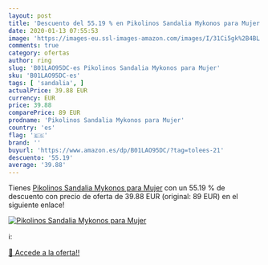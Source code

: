 ```yaml
---
layout: post
title: 'Descuento del 55.19 % en Pikolinos Sandalia Mykonos para Mujer'
date: 2020-01-13 07:55:53
image: 'https://images-eu.ssl-images-amazon.com/images/I/31Ci5gk%2B4BL._SL200_.jpg'
comments: true
category: ofertas
author: ring
slug: 'B01LAO95DC-es Pikolinos Sandalia Mykonos para Mujer'
sku: 'B01LAO95DC-es'
tags: [ 'sandalia', ]
actualPrice: 39.88 EUR
currency: EUR
price: 39.88
comparePrice: 89 EUR
prodname: 'Pikolinos Sandalia Mykonos para Mujer'
country: 'es'
flag: '🇪🇸'
brand: ''
buyurl: 'https://www.amazon.es/dp/B01LAO95DC/?tag=tolees-21'
descuento: '55.19'
average: '39.88'
---
```


Tienes [Pikolinos Sandalia Mykonos para Mujer](https://www.amazon.es/dp/B01LAO95DC/?tag=tolees-21) con un 55.19 % de descuento con precio de oferta de 39.88 EUR (original: 89 EUR) en el siguiente enlace!

[![Pikolinos Sandalia Mykonos para Mujer](https://images-eu.ssl-images-amazon.com/images/I/31Ci5gk%2B4BL._SL200_.jpg)](https://www.amazon.es/dp/B01LAO95DC/?tag=tolees-21)

ℹ️:


[🛒 Accede a la oferta!!](https://www.amazon.es/dp/B01LAO95DC/?tag=tolees-21)

